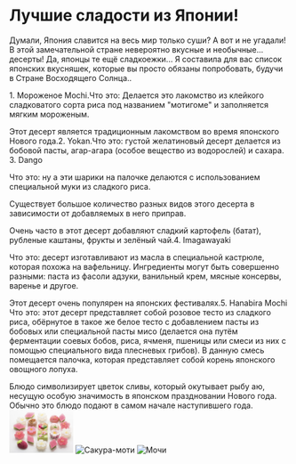  <head>
    <title> Сайт Любителя сладостей и Японии </title>
  </head>
  <body>
        <h1>Лучшие сладости из Японии!</h1>
        <p>Думали, Япония славится на весь мир только суши? А вот и не угадали! В этой замечательной стране невероятно вкусные и необычные... десерты! Да, японцы те ещё сладкоежки... Я составила для вас список японских вкусняшек, которые вы просто обязаны попробовать, будучи в Стране Восходящего Солнца..</p>
        <p>
         <h>  </h> 1. Мороженое Mochi.Что это: Делается это лакомство из клейкого сладковатого сорта риса под названием "мотигоме" и заполняется мягким мороженым.

Этот десерт является традиционным лакомством во время японского Нового года.2. Yokan.Что это: густой желатиновый десерт делается из бобовой пасты, агар-агара (особое вещество из водорослей) и сахара. 
3. Dango

Что это: ну а эти шарики на палочке делаются с использованием специальной муки из сладкого риса.

Существует большое количество разных видов этого десерта в зависимости от добавляемых в него приправ.

Очень часто в этот десерт добавляют сладкий картофель (батат), рубленые каштаны, фрукты и зелёный чай.4. Imagawayaki

Что это: десерт изготавливают из масла в специальной кастрюле, которая похожа на вафельницу. Ингредиенты могут быть совершенно разными: паста из фасоли адзуки, ванильный крем, мясные консервы, варенье и другое.

Этот десерт очень популярен на японских фестивалях.5. Hanabira Mochi
Что это: этот десерт представляет собой розовое тесто из сладкого риса, обёрнутое в такое же белое тесто с добавлением пасты из бобовых или специальной пасты мисо (делается она путём ферментации соевых бобов, риса, ячменя, пшеницы или смеси из них с помощью специального вида плесневых грибов). В данную смесь помещается палочка, которая представляет собой корень японского овощного лопуха. 

Блюдо символизирует цветок сливы, который окутывает рыбу аю, несущую особую значимость в японском праздновании Нового года. Обычно это блюдо подают в самом начале наступившего года.
          <img src="https://github.com/KseniaBorisenko/JapaneseSweets/blob/main/%D1%8F%D0%BF%D0%BE%D0%BD%D1%81%D0%BA%D0%B8%D0%B5%20%D1%81%D0%BB%D0%B0%D0%B4%D0%BE%D1%81%D1%82%D0%B8.jpeg" alt="Данго" width="115" height="77">
          <img src="files/preview-2.jpg" alt="Сакура-моти" width="115" height="77">
          <img src="files/preview-3.jpg" alt="Мочи" width="115" height="77">
        </p> 
  </body>
</html>
